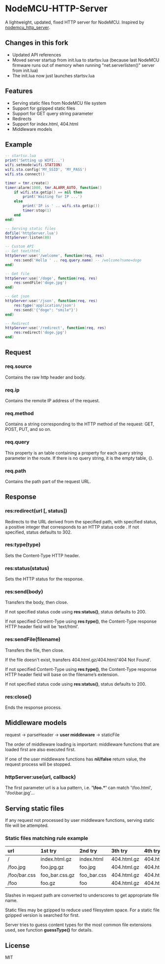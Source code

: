 # NodeMCU-HTTP-Server

A lightweight, updated, fixed HTTP server for NodeMCU.
Inspired by [nodemcu_http_server](https://github.com/borischernov/nodemcu_http_server).

## Changes in this fork
* Updated API references
* Moved server startup from init.lua to startsv.lua (because last NodeMCU firmware runs out of memory when running "net.serverlisten()" server from init.lua)
* The init.lua now just launches startsv.lua

## Features

* Serving static files from NodeMCU file system
* Support for gzipped static files
* Support for GET query string parameter
* Redirects
* Support for index.html, 404.html
* Middleware models

## Example

``` lua
-- startsv.lua
print('Setting up WIFI...')
wifi.setmode(wifi.STATION)
wifi.sta.config('MY_SSID', 'MY_PASS')
wifi.sta.connect()

timer = tmr.create()
timer:alarm(1000, tmr.ALARM_AUTO, function()
	if wifi.sta.getip() == nil then
		print('Waiting for IP ...')
	else
		print('IP is ' .. wifi.sta.getip())
        timer:stop(1)
	end
end)

-- Serving static files
dofile('httpServer.lua')
httpServer:listen(80)

-- Custom API
-- Get text/html
httpServer:use('/welcome', function(req, res)
	res:send('Hello ' .. req.query.name) -- /welcome?name=doge
end)

-- Get file
httpServer:use('/doge', function(req, res)
	res:sendFile('doge.jpg')
end)

-- Get json
httpServer:use('/json', function(req, res)
	res:type('application/json')
	res:send('{"doge": "smile"}')
end)

-- Redirect
httpServer:use('/redirect', function(req, res)
	res:redirect('doge.jpg')
end)
```


## Request

### req.source

Contains the raw http header and body.

### req.ip

Contains the remote IP address of the request.

### req.method

Contains a string corresponding to the HTTP method of the request: GET, POST, PUT, and so on.

### req.query

This property is an table containing a property for each query string parameter in the route. If there is no query string, it is the empty table, {}.

### req.path

Contains the path part of the request URL.



## Response

### res:redirect(url [, status])

Redirects to the URL derived from the specified path, with specified status, a positive integer that corresponds to an HTTP status code . If not specified, status defaults to 302.

### res:type(type)

Sets the Content-Type HTTP header.

### res:status(status)

Sets the HTTP status for the response. 

### res:send(body)

Transfers the body, then close.

If not specified status code using **res:status()**, status defaults to 200.

If not specified Content-Type using **res:type()**, the Content-Type response HTTP header field will be 'text/html'.

### res:sendFile(filename)

Transfers the file, then close.

If the file doesn't exist, transfers 404.html.gz/404.html/'404 Not Found'.

If not specified Content-Type using **res:type()**, the Content-Type response HTTP header field will base on the filename’s extension.

If not specified status code using **res:status()**, status defaults to 200.

### res:close()

Ends the response process.



## Middleware models
request -> parseHeader -> **user middleware** -> staticFile

The order of middleware loading is important: middleware functions that are loaded first are also executed first.

If one of the user middleware functions has **nil/false** return value, the request process will be stopped.

### httpServer:use(url, callback)

The first parameter url is a lua pattern, i.e. **'\\foo.*'** can match '\foo.html', '\foo\bar.jpg'...



## Serving static files

If any request not processed by user middleware functions, serving static file will be attempted.

### Static files matching rule example

| url          | 1st try        | 2nd try     | 3th try     | 4th try  |
| :----------- | :------------- | :---------- | :---------- | :------- |
| /            | index.html.gz  | index.html  | 404.html.gz | 404.html |
| /foo.jpg     | foo.jpg.gz     | foo.jpg     | 404.html.gz | 404.html |
| /foo/bar.css | foo_bar.css.gz | foo_bar.css | 404.html.gz | 404.html |
| /foo         | foo.gz         | foo         | 404.html.gz | 404.html |

Slashes in request path are converted to underscores to get appropriate file name.

Static files may be gzipped to reduce used filesystem space. For a static file gzipped version is searched for first.

Server tries to guess content types for the most common file extensions used, see function **guessType()** for details.



## License

MIT